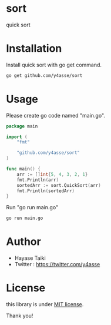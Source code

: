 # sort
quick sort

# Installation
 
Install quick sort with go get command.
 
```bash
go get github.com/y4asse/sort
```
 
# Usage
 
Please create go code named "main.go".

```go:main.go
package main

import (
	"fmt"

	"github.com/y4asse/sort"
)

func main() {
	arr := []int{5, 4, 3, 2, 1}
	fmt.Println(arr)
	sortedArr := sort.QuickSort(arr)
	fmt.Println(sortedArr)
}
```
 
Run "go run main.go"
 
```bash
go run main.go
```
 
# Author
 
* Hayase Taiki
* Twitter : https://twitter.com/y4asse
 
# License
 
this library is under [MIT license](https://en.wikipedia.org/wiki/MIT_License).
 

Thank you!